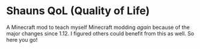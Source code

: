 # Shauns QoL (Quality of Life)
A Minecraft mod to teach myself Minecraft modding *again* because of the major changes since 1.12. I figured others could benefit from this as well. So here you go!